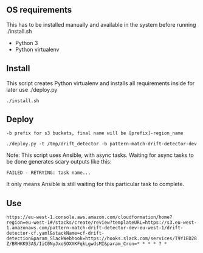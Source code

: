 
## OS requirements

This has to be installed manually and available in the system before running ./install.sh

* Python 3
* Python virtualenv

## Install

This script creates Python virtualenv and installs all requirements inside for later use ./deploy.py

```./install.sh```

## Deploy

```-t tmp directory
-b prefix for s3 buckets, final name will be [prefix]-region_name

./deploy.py -t /tmp/drift_detector -b pattern-match-drift-detector-dev 
```

Note: This script uses Ansible, with async tasks. Waiting for async tasks to 
be done generates scary outputs like this:

```FAILED - RETRYING: task name...```

It only means Ansible is still waiting for this particular task to complete.


## Use

```https://eu-west-1.console.aws.amazon.com/cloudformation/home?region=eu-west-1#/stacks/create/review?templateURL=https://s3.eu-west-1.amazonaws.com/pattern-match-drift-detector-dev-eu-west-1/drift-detector-cf.yaml&stackName=cf-drift-detection&param_SlackWebhook=https://hooks.slack.com/services/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&param_Cron=* * * * ? *```


